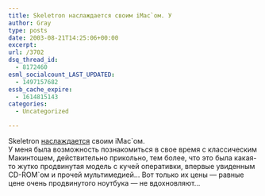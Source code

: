 ```yaml
---
title: Skeletron наслаждается своим iMac`ом. У
author: Gray
type: posts
date: 2003-08-21T14:25:06+00:00
excerpt:
url: /3702
dsq_thread_id:
  - 8172460
esml_socialcount_LAST_UPDATED:
  - 1497157682
essb_cache_expire:
  - 1614815143
categories:
  - Uncategorized

---
```








Skeletron <a href="http://www.livejournal.com/users/skeletron/102282.html" target="_blank">наслаждается</a> своим iMac\`ом.  
У меня была возможность познакомиться в свое время с классическим Макинтошем, действительно прикольно, тем более, что это была какая-то жутко продвинутая модель с кучей оперативки, впервые увиденным CD-ROM\`ом и прочей мультимедией&#8230; Вот только их цены &#8212; равные цене очень продвинутого ноутбука &#8212; не вдохновляют&#8230;